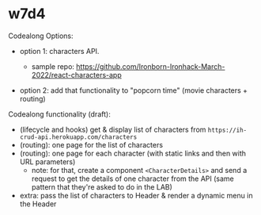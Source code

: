 
# w7d4

<!-- 

Status: draft

Notes:
- Heavy concepts today (esp. lifecycle, useEffect, API calls, etc).
- On top of that, students are usually tired (yesterday's lab is demanding)
- Students that don't have solid concepts may find it challenging today

@todo:
- improve planning for this session
- improve examples (esp. for Routing)
- provide cheatsheet / summary (too many concepts, students struggle)

-->


Codealong Options:

- option 1: characters API.
  - sample repo: https://github.com/Ironborn-Ironhack-March-2022/react-characters-app

- option 2: add that functionality to "popcorn time" (movie characters + routing)



Codealong functionality (draft):
- (lifecycle and hooks) get & display list of characters from `https://ih-crud-api.herokuapp.com/characters`
- (routing): one page for the list of characters
- (routing): one page for each character (with static links and then with URL parameters)
  - note: for that, create a component `<CharacterDetails>` and send a request to get the details of one character from the API (same pattern that they're asked to do in the LAB)
- extra: pass the list of characters to Header & render a dynamic menu in the Header